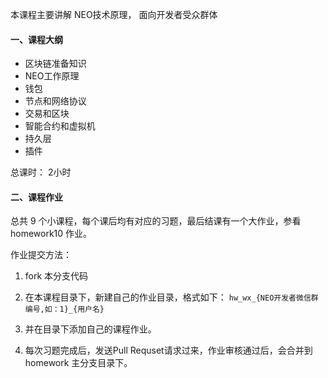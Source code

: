 本课程主要讲解 NEO技术原理， 面向开发者受众群体


#### 一、课程大纲

* 区块链准备知识
* NEO工作原理
* 钱包
* 节点和网络协议
* 交易和区块
* 智能合约和虚拟机
* 持久层
* 插件


总课时： 2小时



#### 二、课程作业


总共 9 个小课程，每个课后均有对应的习题，最后结课有一个大作业，参看 homework10 作业。


作业提交方法： 

1. fork 本分支代码

2. 在本课程目录下，新建自己的作业目录，格式如下： `hw_wx_{NEO开发者微信群编号,如：1}_{用户名}`

3. 并在目录下添加自己的课程作业。

4. 每次习题完成后，发送Pull Requset请求过来，作业审核通过后，会合并到 homework 主分支目录下。

